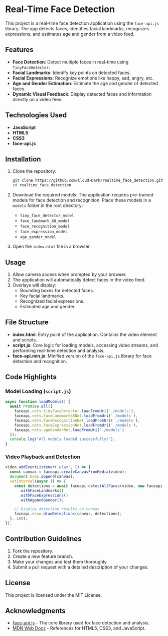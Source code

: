 
# Real-Time Face Detection

This project is a real-time face detection application using the `face-api.js` library. The app detects faces, identifies facial landmarks, recognizes expressions, and estimates age and gender from a video feed.

## Features

- **Face Detection**: Detect multiple faces in real-time using `TinyFaceDetector`.
- **Facial Landmarks**: Identify key points on detected faces.
- **Facial Expressions**: Recognize emotions like happy, sad, angry, etc.
- **Age and Gender Estimation**: Estimate the age and gender of detected faces.
- **Dynamic Visual Feedback**: Display detected faces and information directly on a video feed.

## Technologies Used

- **JavaScript**
- **HTML5**
- **CSS3**
- **face-api.js**

## Installation

1. Clone the repository:
   ```bash
   git clone https://github.com/Cloud-Dark/realtime_face_detection.git
   cd realtime_face_detection
   ```

2. Download the required models:
   The application requires pre-trained models for face detection and recognition. Place these models in a `models` folder in the root directory:
   - `tiny_face_detector_model`
   - `face_landmark_68_model`
   - `face_recognition_model`
   - `face_expression_model`
   - `age_gender_model`

3. Open the `index.html` file in a browser.

## Usage

1. Allow camera access when prompted by your browser.
2. The application will automatically detect faces in the video feed.
3. Overlays will display:
   - Bounding boxes for detected faces.
   - Key facial landmarks.
   - Recognized facial expressions.
   - Estimated age and gender.

## File Structure

- **index.html**: Entry point of the application. Contains the video element and scripts.
- **script.js**: Core logic for loading models, accessing video streams, and performing real-time detection and analysis.
- **face-api.min.js**: Minified version of the `face-api.js` library for face detection and recognition.

## Code Highlights

### Model Loading (`script.js`)
```javascript
async function loadModels() {
  await Promise.all([
    faceapi.nets.tinyFaceDetector.loadFromUri('./models'),
    faceapi.nets.faceLandmark68Net.loadFromUri('./models'),
    faceapi.nets.faceRecognitionNet.loadFromUri('./models'),
    faceapi.nets.faceExpressionNet.loadFromUri('./models'),
    faceapi.nets.ageGenderNet.loadFromUri('./models')
  ]);
  console.log("All models loaded successfully!");
}
```

### Video Playback and Detection
```javascript
video.addEventListener('play', () => {
  const canvas = faceapi.createCanvasFromMedia(video);
  document.body.append(canvas);
  setInterval(async () => {
    const detections = await faceapi.detectAllFaces(video, new faceapi.TinyFaceDetectorOptions())
      .withFaceLandmarks()
      .withFaceExpressions()
      .withAgeAndGender();

    // Display detection results on canvas
    faceapi.draw.drawDetections(canvas, detections);
  }, 100);
});
```

## Contribution Guidelines

1. Fork the repository.
2. Create a new feature branch.
3. Make your changes and test them thoroughly.
4. Submit a pull request with a detailed description of your changes.

## License

This project is licensed under the MIT License.

## Acknowledgments

- [face-api.js](https://github.com/justadudewhohacks/face-api.js) - The core library used for face detection and analysis.
- [MDN Web Docs](https://developer.mozilla.org/) - References for HTML5, CSS3, and JavaScript.

